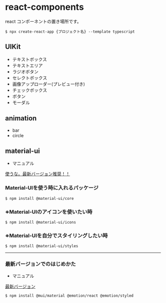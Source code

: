 # react-components

react コンポーネントの置き場所です。

```
$ npx create-react-app {プロジェクト名} --template typescript
```

## UIKit

- テキストボックス
- テキストエリア
- ラジオボタン 
- セレクトボックス
- 画像アップローダー(プレビュー付き)
- チェックボックス
- ボタン
- モーダル

## animation

- bar
- circle

## material-ui

- マニュアル

[使うな。最新バージョン推奨！！](https://v4.mui.com/)

### Material-UIを使う時に入れるパッケージ

```
$ npm install @material-ui/core
```


### ※Material-UIのアイコンを使いたい時

```
$ npm install @material-ui/icons
```

### ※Material-UIを自分でスタイリングしたい時

```
$ npm install @material-ui/styles
```
<hr>

### 最新バージョンでのはじめかた

- マニュアル

[最新バージョン](https://mui.com/)
```
$ npm install @mui/material @emotion/react @emotion/styled
```
